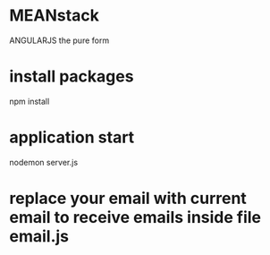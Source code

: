 # MEANstack
ANGULARJS the pure form

# install packages
npm install

# application start
nodemon server.js

# replace your email with current email to receive emails inside file email.js
